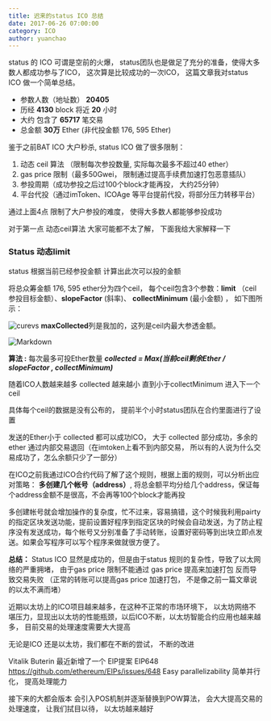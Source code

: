 ```yaml
---
title: 迟来的status ICO 总结
date: 2017-06-26 07:00:00
category: ICO
author: yuanchao
---
```


status 的 ICO 可谓是空前的火爆， status团队也是做足了充分的准备，使得大多数人都成功参与了ICO， 这次算是比较成功的一次ICO， 这篇文章我对status ICO 做一个简单总结。

 - 参数人数（地址数） **20405**
 - 历经 **4130** block   将近 **20** 小时
 - 大约 包含了 **65717** 笔交易
 - 总金额 **30万** Ether (非代投金额 176, 595 Ether)

鉴于之前BAT ICO 大户秒杀, status ICO 做了很多限制：
 
1. 动态 ceil 算法   （限制每次参投数量, 实际每次最多不超过40 ether）
2. gas price 限制（最多50Gwei， 限制通过提高手续费加速打包恶意插队）
3. 参投周期（成功参投之后过100个block才能再投， 大约25分钟）
4. 平台代投（通过imToken、ICOAge 等平台提前代投，将部分压力转移平台）

通过上面4点 限制了大户参投的难度， 使得大多数人都能够参投成功

对于第一点 动态ceil算法 大家可能都不太了解， 下面我给大家解释一下

### Status 动态limit

status 根据当前已经参投金额 计算出此次可以投的金额

将总众筹金额 176, 595 ether分为四个ceil， 每个ceil包含3个参数：**limit** （ceil 参投目标金额）、**slopeFactor** (斜率)、 **collectMinimum** (最小金额) ， 如下图所示：

![curevs](http://i1.buimg.com/1949/b618de40030914d2.png)
**maxCollected**列是我加的，这列是ceil内最大参透金额。

![Markdown](http://i1.buimg.com/1949/adf9356632d1c1bb.png)

**算法 :**
每次最多可投Ether数量 ***collected = Max(当前ceil剩余Ether / slopeFactor , collectMinimum)***

随着ICO人数越来越多 collected 越来越小 直到小于collectMinimum 进入下一个 ceil

具体每个ceil的数据是没有公布的， 提前半个小时status团队在合约里面进行了设置

发送的Ether小于 collected 都可以成功ICO， 大于 collected 部分成功，多余的ether 通过内部交易退回（在imtoken上看不到内部交易， 所以有的人说为什么交易成功了，怎么余额只少了一部分）


在ICO之前我通过ICO合约代码了解了这个规则，根据上面的规则，可以分析出应对策略： **多创建几个帐号（address）**, 将总金额平均分给几个address，保证每个address金额不是很高，不会再等100个block才能再投

多创建帐号就会增加操作的复杂度，忙不过来，容易搞错，这个时候我利用pairty的指定区块发送功能，提前设置好程序到指定区块的时候会自动发送，为了防止程序没有发送成功，每个帐号又分别准备了手动转账，设置好密码等到出块立即点发送。如果会写程序可以写个程序来做就很方便了。


**总结：**
Status ICO 显然是成功的，但是由于status 规则的复杂性，导致了以太网络的严重拥堵， 由于gas price 限制不能通过 gas price 提高来加速打包 反而导致交易失败 （正常的转账可以提高gas price 加速打包， 不是像之前一篇文章说的以太不满而堵）

近期以太坊上的ICO项目越来越多，在这种不正常的市场环境下， 以太坊网络不堪压力，显现出以太坊的性能瓶颈，以后ICO不断，以太坊智能合约应用也越来越多， 目前交易的处理速度需要大大提高

无论是ICO 还是以太坊，我们都在不断的尝试， 不断的改进

Vitalik Buterin 最近新增了一个 EIP提案 EIP648  https://github.com/ethereum/EIPs/issues/648  Easy parallelizability  简单并行化， 提高处理能力

接下来的大都会版本 会引入POS机制并逐渐替换到POW算法， 会大大提高交易的处理速度， 让我们拭目以待， 以太坊越来越好
